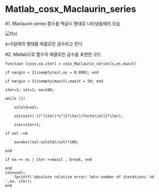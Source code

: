 # Matlab_cosx_Maclaurin_series
#1. Maclaurin series
함수를 멱급수 형태로 나타냈을때의 모습

![f(x)](https://user-images.githubusercontent.com/58385691/98422679-bb710f00-20cf-11eb-9d49-78f2bf13bbae.JPG)

a=0일때의 형태를 매클로린 급수라고 한다.

#2. Matlab으로 함수의 매클로린 급수를 표현한 코드
```
function [cosx,ea,iter] = cosx_Maclaurin_series(x,es,maxit)
```
    if nargin < 2|isempty(es),es = 0.0001; end

    if nargin < 3|isempty(maxit),maxit = 50; end
    
    iter=1; sol=1; ea=100;

    while (1)
        
        solold=sol;
        
        sol=sol+(-1)^(iter)*x^(2*iter)/factorial(2*iter);
        
        iter=iter+1;
    
    if sol ~=0
        
        ea=abs((sol-solold)/sol)*100;
    
    end
    
    if ea <= es | iter >=maxit , break, end

    end
    cosx=sol;
        fprintf('absolute relative error: %d\n number of iterations: %d ',ea, iter);
    end

```

